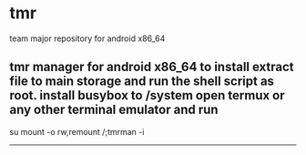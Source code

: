 # tmr
team major repository for android x86_64


tmr manager for android x86_64
to install extract file to main storage and run the shell script as root.
install busybox to /system
open termux or any other terminal emulator and run
--------------------------------------
su 
mount -o rw,remount /;tmrman -i

--------------------------------------
